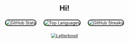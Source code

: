 
<!-- Name -->
<p align="center">
  <strong style="font-size: 24px;">Hi! </strong>
</p>

<p align="center">
  <!-- GitHub Stats -->
  <img src="https://github-readme-stats.vercel.app/api?username=menegonlucas&theme=tokyonight&show_icons=true" alt="GitHub Stats" style="max-width: 300px; border: 2px solid #000000; border-radius: 10px; margin: 10px;">

  <!-- Top Languages -->
  <img src="https://github-readme-stats.vercel.app/api/top-langs/?username=menegonlucas&theme=tokyonight" alt="Top Languages" style="max-width: 300px; border: 2px solid #000000; border-radius: 10px; margin: 10px;">

  <!-- GitHub Streaks -->
  <img src="https://github-readme-streak-stats.herokuapp.com/?user=menegonlucas&theme=tokyonight" alt="GitHub Streaks" style="max-width: 300px; border: 2px solid #000000; border-radius: 10px; margin: 10px;">
</p>

<!-- Buttons for Letterboxd and Spotify -->
<p align="center">
  <a href="https://boxd.it/453Gr" target="_blank">
    <img src="https://img.shields.io/badge/Letterboxd-1F305F?style=for-the-badge&logo=letterboxd&logoColor=white" alt="Letterboxd">
  </a>

</p>
